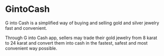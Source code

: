 # GintoCash


G into Cash is a simplified way of buying and selling gold and silver jewelry fast and convenient.

Through G into Cash app, sellers may trade their gold jewelry from 8 karat to 24 karat and convert them into cash in the fastest, safest and most convenient way possible. 
